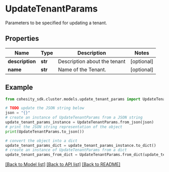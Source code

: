 # UpdateTenantParams

Parameters to be specified for updating a tenant.

## Properties

Name | Type | Description | Notes
------------ | ------------- | ------------- | -------------
**description** | **str** | Description about the tenant | [optional] 
**name** | **str** | Name of the Tenant. | [optional] 

## Example

```python
from cohesity_sdk.cluster.models.update_tenant_params import UpdateTenantParams

# TODO update the JSON string below
json = "{}"
# create an instance of UpdateTenantParams from a JSON string
update_tenant_params_instance = UpdateTenantParams.from_json(json)
# print the JSON string representation of the object
print(UpdateTenantParams.to_json())

# convert the object into a dict
update_tenant_params_dict = update_tenant_params_instance.to_dict()
# create an instance of UpdateTenantParams from a dict
update_tenant_params_from_dict = UpdateTenantParams.from_dict(update_tenant_params_dict)
```
[[Back to Model list]](../README.md#documentation-for-models) [[Back to API list]](../README.md#documentation-for-api-endpoints) [[Back to README]](../README.md)


